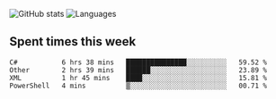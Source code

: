 ![GitHub stats](https://github-readme-stats.vercel.app/api?username=emipa606&theme=github_dark&show_icons=true) 
![Languages](https://github-readme-stats.vercel.app/api/top-langs/?username=emipa606&theme=github_dark&layout=compact)

## Spent times this week
<!--START_SECTION:waka-->
```text
C#           6 hrs 38 mins   ███████████████░░░░░░░░░░   59.52 % 
Other        2 hrs 39 mins   ██████░░░░░░░░░░░░░░░░░░░   23.89 % 
XML          1 hr 45 mins    ████░░░░░░░░░░░░░░░░░░░░░   15.81 % 
PowerShell   4 mins          ▒░░░░░░░░░░░░░░░░░░░░░░░░   00.71 % 
```
<!--END_SECTION:waka-->
